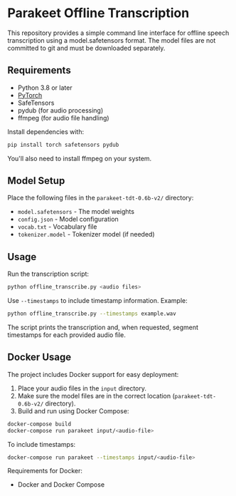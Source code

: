 # Parakeet Offline Transcription

This repository provides a simple command line interface for offline speech transcription using a model.safetensors format. The model files are not committed to git and must be downloaded separately.

## Requirements

- Python 3.8 or later
- [PyTorch](https://pytorch.org/)
- SafeTensors
- pydub (for audio processing)
- ffmpeg (for audio file handling)

Install dependencies with:

```bash
pip install torch safetensors pydub
```

You'll also need to install ffmpeg on your system.

## Model Setup

Place the following files in the `parakeet-tdt-0.6b-v2/` directory:
- `model.safetensors` - The model weights
- `config.json` - Model configuration
- `vocab.txt` - Vocabulary file
- `tokenizer.model` - Tokenizer model (if needed)

## Usage

Run the transcription script:

```bash
python offline_transcribe.py <audio files>
```

Use `--timestamps` to include timestamp information. Example:

```bash
python offline_transcribe.py --timestamps example.wav
```

The script prints the transcription and, when requested, segment timestamps for each provided audio file.

## Docker Usage

The project includes Docker support for easy deployment:

1. Place your audio files in the `input` directory.
2. Make sure the model files are in the correct location (`parakeet-tdt-0.6b-v2/` directory).
3. Build and run using Docker Compose:

```bash
docker-compose build
docker-compose run parakeet input/<audio-file>
```

To include timestamps:

```bash
docker-compose run parakeet --timestamps input/<audio-file>
```

Requirements for Docker:
- Docker and Docker Compose
